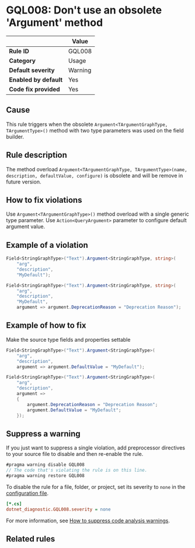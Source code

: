 # GQL008: Don't use an obsolete 'Argument' method

|                        | Value   |
| ---------------------- | ------- |
| **Rule ID**            | GQL008  |
| **Category**           | Usage   |
| **Default severity**   | Warning |
| **Enabled by default** | Yes     |
| **Code fix provided**  | Yes     |

## Cause

This rule triggers when the obsolete `Argument<TArgumentGraphType, TArgumentType>()` method with two type parameters was used on the field builder.

## Rule description

The method overload `Argument<TArgumentGraphType, TArgumentType>(name, description, defaultValue, configure)` is obsolete and will be remove in future version.

## How to fix violations

Use `Argument<TArgumentGraphType>()` method overload with a single generic type parameter. Use `Action<QueryArgument>` parameter to configure default argument value.

## Example of a violation

```c#
Field<StringGraphType>("Text").Argument<StringGraphType, string>(
    "arg",
    "description",
    "MyDefault");

Field<StringGraphType>("Text").Argument<StringGraphType, string>(
    "arg",
    "description",
    "MyDefault",
    argument => argument.DeprecationReason = "Deprecation Reason");
```

## Example of how to fix

Make the source type fields and properties settable

```c#
Field<StringGraphType>("Text").Argument<StringGraphType>(
    "arg",
    "description",
    argument => argument.DefaultValue = "MyDefault");

Field<StringGraphType>("Text").Argument<StringGraphType>(
    "arg",
    "description",
    argument =>
    {
        argument.DeprecationReason = "Deprecation Reason";
        argument.DefaultValue = "MyDefault";
    });
```

## Suppress a warning

If you just want to suppress a single violation, add preprocessor directives to your source file to disable and then re-enable the rule.

```csharp
#pragma warning disable GQL008
// The code that's violating the rule is on this line.
#pragma warning restore GQL008
```

To disable the rule for a file, folder, or project, set its severity to `none` in the [configuration file](https://learn.microsoft.com/en-us/dotnet/fundamentals/code-analysis/configuration-files).

```ini
[*.cs]
dotnet_diagnostic.GQL008.severity = none
```

For more information, see [How to suppress code analysis warnings](https://learn.microsoft.com/en-us/dotnet/fundamentals/code-analysis/suppress-warnings).

## Related rules
